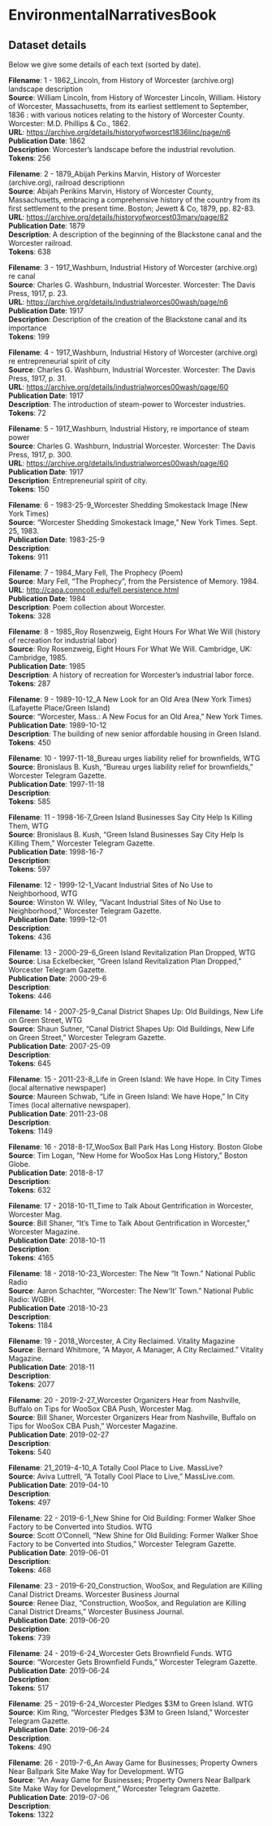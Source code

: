 # EnvironmentalNarrativesBook

## Dataset details
Below we give some details of each text (sorted by date).

<b>Filename</b>: 1 - 1862_Lincoln, from History of Worcester (archive.org) landscape description
<br><b>Source</b>: William Lincoln, from History of Worcester Lincoln, William. History of Worcester, Massachusetts, from its earliest settlement to September, 1836 : with various notices relating to the history of Worcester County. Worcester: M.D. Phillips & Co., 1862.
<br><b>URL</b>: https://archive.org/details/historyofworcest1836linc/page/n6
<br><b>Publication Date</b>: 1862
<br><b>Description</b>: Worcester’s landscape before the industrial revolution.
<br><b>Tokens</b>: 256
<br>

<b>Filename</b>: 2 - 1879_Abijah Perkins Marvin, History of Worcester (archive.org), railroad descriptionn
<br><b>Source</b>: Abijah Perikins Marvin, History of Worcester County, Massachusetts, embracing a comprehensive history of the country from its first settlement to the present time.  Boston; Jewett & Co, 1879, pp. 82-83.
<br><b>URL</b>: https://archive.org/details/historyofworcest03marv/page/82
<br><b>Publication Date</b>: 1879
<br><b>Description</b>: A description of the beginning of the Blackstone canal and the Worcester railroad.
<br><b>Tokens</b>: 638
<br>

<b>Filename</b>: 3 - 1917_Washburn, Industrial History of Worcester (archive.org) re canal
<br><b>Source</b>: Charles G. Washburn, Industrial Worcester. Worcester: The Davis Press, 1917, p. 23.
<br><b>URL</b>: https://archive.org/details/industrialworces00wash/page/n6
<br><b>Publication Date</b>: 1917
<br><b>Description</b>: Description of the creation of the Blackstone canal and its importance
<br><b>Tokens</b>: 199
<br>

<b>Filename</b>: 4 - 1917_Washburn, Industrial History of Worcester (archive.org) re entrepreneurial spirit of city
<br><b>Source</b>: Charles G. Washburn, Industrial Worcester. Worcester: The Davis Press, 1917, p. 31.
<br><b>URL</b>: https://archive.org/details/industrialworces00wash/page/60
<br><b>Publication Date</b>: 1917
<br><b>Description</b>: The introduction of steam-power to Worcester industries.
<br><b>Tokens</b>: 72
<br>

<b>Filename</b>: 5 - 1917_Washburn, Industrial History, re importance of steam power
<br><b>Source</b>: Charles G. Washburn, Industrial Worcester. Worcester: The Davis Press, 1917, p. 300.
<br><b>URL</b>: https://archive.org/details/industrialworces00wash/page/60
<br><b>Publication Date</b>: 1917
<br><b>Description</b>: Entrepreneurial spirit of city.
<br><b>Tokens</b>: 150
<br>

<b>Filename</b>: 6 - 1983-25-9_Worcester Shedding Smokestack Image (New York Times)
<br><b>Source</b>: “Worcester Shedding Smokestack Image,” New York Times. Sept. 25, 1983.
<br><b>Publication Date</b>: 1983-25-9
<br><b>Description</b>:
<br><b>Tokens</b>: 911
<br>

<b>Filename</b>: 7 - 1984_Mary Fell, The Prophecy (Poem)
<br><b>Source</b>: Mary Fell, “The Prophecy”, from the Persistence of Memory. 1984.
<br><b>URL</b>: http://capa.conncoll.edu/fell.persistence.html
<br><b>Publication Date</b>: 1984
<br><b>Description</b>: Poem collection about Worcester.
<br><b>Tokens</b>: 328
<br>

<b>Filename</b>: 8 - 1985_Roy Rosenzweig, Eight Hours For What We Will (history of recreation for industrial labor)
<br><b>Source</b>: Roy Rosenzweig, Eight Hours For What We Will. Cambridge, UK: Cambridge, 1985.
<br><b>Publication Date</b>: 1985
<br><b>Description</b>: A history of recreation for Worcester’s industrial labor force.
<br><b>Tokens</b>: 287
<br>

<b>Filename</b>: 9 - 1989-10-12_A New Look for an Old Area (New York Times) (Lafayette Place/Green Island)
<br><b>Source</b>: “Worcester, Mass.: A New Focus for an Old Area,” New York Times.
<br><b>Publication Date</b>: 1989-10-12
<br><b>Description</b>: The building of new senior affordable housing in Green Island.
<br><b>Tokens</b>: 450
<br>

<b>Filename</b>: 10 - 1997-11-18_Bureau urges liability relief for brownfields, WTG
<br><b>Source</b>: Bronislaus B. Kush, “Bureau urges liability relief for brownfields,” Worcester Telegram Gazette.
<br><b>Publication Date</b>: 1997-11-18
<br><b>Description</b>:
<br><b>Tokens</b>: 585
<br>

<b>Filename</b>: 11 - 1998-16-7_Green Island Businesses Say City Help Is Killing Them, WTG
<br><b>Source</b>: Bronislaus B. Kush, “Green Island Businesses Say City Help Is Killing Them,” Worcester Telegram Gazette.
<br><b>Publication Date</b>: 1998-16-7
<br><b>Description</b>:
<br><b>Tokens</b>: 597
<br>

<b>Filename</b>: 12 - 1999-12-1_Vacant Industrial Sites of No Use to Neighborhood, WTG
<br><b>Source</b>: Winston W. Wiley, “Vacant Industrial Sites of No Use to Neighborhood,” Worcester Telegram Gazette.
<br><b>Publication Date</b>: 1999-12-01
<br><b>Description</b>:
<br><b>Tokens</b>: 436
<br>

<b>Filename</b>: 13 - 2000-29-6_Green Island Revitalization Plan Dropped, WTG
<br><b>Source</b>: Lisa Eckelbecker, “Green Island Revitalization Plan Dropped,” Worcester Telegram Gazette.
<br><b>Publication Date</b>: 2000-29-6
<br><b>Description</b>:
<br><b>Tokens</b>: 446
<br>

<b>Filename</b>: 14 - 2007-25-9_Canal District Shapes Up: Old Buildings, New Life on Green Street, WTG
<br><b>Source</b>: Shaun Sutner, “Canal District Shapes Up: Old Buildings, New Life on Green Street,” Worcester Telegram Gazette.
<br><b>Publication Date</b>: 2007-25-09
<br><b>Description</b>:
<br><b>Tokens</b>: 645
<br>

<b>Filename</b>: 15 - 2011-23-8_Life in Green Island: We have Hope. In City Times (local alternative newspaper)
<br><b>Source</b>: Maureen Schwab, “Life in Green Island: We have Hope,” In City Times (local alternative newspaper).
<br><b>Publication Date</b>: 2011-23-08
<br><b>Description</b>:
<br><b>Tokens</b>: 1149
<br>

<b>Filename</b>: 16 - 2018-8-17_WooSox Ball Park Has Long History. Boston Globe
<br><b>Source</b>: Tim Logan, “New Home for WooSox Has Long History,” Boston Globe.
<br><b>Publication Date</b>: 2018-8-17
<br><b>Description</b>:
<br><b>Tokens</b>: 632
<br>

<b>Filename</b>: 17 - 2018-10-11_Time to Talk About Gentrification in Worcester, Worcester Mag.
<br><b>Source</b>: Bill Shaner, “It’s Time to Talk About Gentrification in Worcester,” Worcester Magazine.
<br><b>Publication Date</b>: 2018-10-11
<br><b>Description</b>:
<br><b>Tokens</b>: 4165
<br>

<b>Filename</b>: 18 - 2018-10-23_Worcester: The New  “It Town.” National Public Radio
<br><b>Source</b>: Aaron Schachter, “Worcester: The New‘It’ Town.” National Public Radio: WGBH.
<br><b>Publication Date</b> :2018-10-23
<br><b>Description</b>:
<br><b>Tokens</b>: 1184
<br>

<b>Filename</b>: 19 - 2018_Worcester, A City Reclaimed.  Vitality Magazine
<br><b>Source</b>: Bernard Whitmore, “A Mayor, A Manager, A City Reclaimed.”  Vitality Magazine.
<br><b>Publication Date</b>: 2018-11
<br><b>Description</b>:
<br><b>Tokens</b>: 2077
<br>

<b>Filename</b>: 20 - 2019-2-27_Worcester Organizers Hear from Nashville, Buffalo on Tips for WooSox CBA Push, Worcester Mag.
<br><b>Source</b>: Bill Shaner, Worcester Organizers Hear from Nashville, Buffalo on Tips for WooSox CBA Push,” Worcester Magazine.
<br><b>Publication Date</b>: 2019-02-27
<br><b>Description</b>:
<br><b>Tokens</b>: 540
<br>

<b>Filename</b>: 21_2019-4-10_A Totally Cool Place to Live. MassLive?
<br><b>Source</b>: Aviva Luttrell, “A Totally Cool Place to Live,” MassLive.com.
<br><b>Publication Date</b>: 2019-04-10
<br><b>Description</b>:
<br><b>Tokens</b>: 497
<br>

<b>Filename</b>: 22 - 2019-6-1_New Shine for Old Building: Former Walker Shoe Factory to be Converted into Studios. WTG
<br><b>Source</b>: Scott O’Connell, “New Shine for Old Building: Former Walker Shoe Factory to be Converted into Studios,” Worcester Telegram Gazette.
<br><b>Publication Date</b>: 2019-06-01
<br><b>Description</b>:
<br><b>Tokens</b>: 468
<br>

<b>Filename</b>: 23 - 2019-6-20_Construction, WooSox, and Regulation are Killing Canal District Dreams. Worcester Business Journal
<br><b>Source</b>: Renee Diaz, “Construction, WooSox, and Regulation are Killing Canal District Dreams,” Worcester Business Journal.
<br><b>Publication Date</b>: 2019-06-20
<br><b>Description</b>:
<br><b>Tokens</b>: 739
<br>

<b>Filename</b>: 24 - 2019-6-24_Worcester Gets Brownfield Funds. WTG
<br><b>Source</b>: “Worcester Gets Brownfield Funds,” Worcester Telegram Gazette.
<br><b>Publication Date</b>: 2019-06-24
<br><b>Description</b>:
<br><b>Tokens</b>: 517
<br>

<b>Filename</b>: 25 - 2019-6-24_Worcester Pledges $3M to Green Island. WTG
<br><b>Source</b>: Kim Ring, “Worcester Pledges $3M to Green Island,” Worcester Telegram Gazette.
<br><b>Publication Date</b>: 2019-06-24
<br><b>Description</b>:
<br><b>Tokens</b>: 490
<br>

<b>Filename</b>: 26 - 2019-7-6_An Away Game for Businesses; Property Owners Near Ballpark Site Make Way for Development. WTG
<br><b>Source</b>: “An Away Game for Businesses; Property Owners Near Ballpark Site Make Way for Development,” Worcester Telegram Gazette.
<br><b>Publication Date</b>: 2019-07-06
<br><b>Description</b>:
<br><b>Tokens</b>: 1322
<br>
